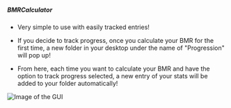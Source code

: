 ##### **BMRCalculator**

- Very simple to use with easily tracked entries!

- If you decide to track progress, once you calculate your BMR for the first time, a new folder in your desktop under the name of "Progression" will pop up!

- From here, each time you want to calculate your BMR and have the option to track progress selected, a new entry of your stats will be added to your folder automatically!




![Image of the GUI](https://imgur.com/MvHcUi1.png)